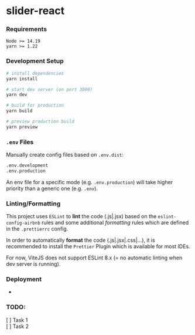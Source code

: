 # slider-react

### Requirements

```
Node >= 14.19
yarn >= 1.22
```

### Development Setup

```bash
# install dependencies
yarn install

# start dev server (on port 3000)
yarn dev

# build for production
yarn build

# preview production build
yarn preview
```

### `.env` Files

Manually create config files based on `.env.dist`:

```bash
.env.development
.env.production
```

An env file for a specific mode (e.g. `.env.production`) will take higher priority than a generic one (e.g. `.env`).

### Linting/Formatting

This project uses `ESLint` to **lint** the code (.js|.jsx) based on the `eslint-config-airbnb` rules and some additional _formatting_ rules which are defined in the `.prettierrc` config.

In order to automatically **format** the code (.js|.jsx|.css|...), it is recommended to install the `Prettier` Plugin which is available for most IDEs.

For now, ViteJS does not support ESLint 8.x (= no automatic linting when dev server is running).

### Deployment

-

### TODO:

[ ] Task 1  
[ ] Task 2
